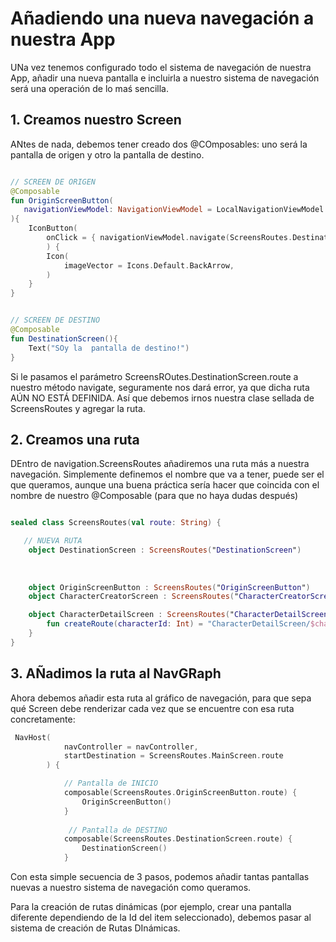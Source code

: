 # Añadiendo una nueva navegación a nuestra App

UNa vez tenemos configurado todo el sistema de navegación de nuestra App, añadir una nueva pantalla e incluirla a nuestro sistema de navegación será una operación de lo maś sencilla.


## 1. Creamos nuestro Screen

ANtes de nada, debemos tener creado dos @COmposables: uno será la pantalla de origen y otro la pantalla de destino.

```kotlin

// SCREEN DE ORIGEN
@Composable
fun OriginScreenButton(
   navigationViewModel: NavigationViewModel = LocalNavigationViewModel.current,
){
    IconButton(
        onClick = { navigationViewModel.navigate(ScreensRoutes.DestinationScreen.route }
        ) {
        Icon(
            imageVector = Icons.Default.BackArrow,
        )
    }
}


// SCREEN DE DESTINO
@Composable
fun DestinationScreen(){
    Text("SOy la  pantalla de destino!")
}
```

Si le pasamos el parámetro ScreensROutes.DestinationScreen.route a nuestro método navigate, seguramente nos dará error, ya que dicha ruta AÚN NO ESTÁ DEFINIDA. Así que debemos irnos nuestra clase sellada de ScreensRoutes y agregar la ruta.


## 2. Creamos una ruta

DEntro de navigation.ScreensRoutes añadiremos una ruta más a nuestra navegación. Simplemente definemos el nombre que va a tener, puede ser el que queramos, aunque una buena práctica sería hacer que coincida con el nombre de nuestro @Composable (para que no haya dudas después)


```kotlin

sealed class ScreensRoutes(val route: String) {

   // NUEVA RUTA
    object DestinationScreen : ScreensRoutes("DestinationScreen")
   
    
	
    object OriginScreenButton : ScreensRoutes("OriginScreenButton")
    object CharacterCreatorScreen : ScreensRoutes("CharacterCreatorScreen")

    object CharacterDetailScreen : ScreensRoutes("CharacterDetailScreen/{characterId}") {
        fun createRoute(characterId: Int) = "CharacterDetailScreen/$characterId"
    }
}

```

## 3. AÑadimos la ruta al NavGRaph

Ahora debemos añadir esta ruta al gráfico de navegación, para que sepa qué Screen debe renderizar cada vez que se encuentre con esa ruta concretamente:


```kotlin
 NavHost(
            navController = navController,
            startDestination = ScreensRoutes.MainScreen.route
        ) {

            // Pantalla de INICIO
            composable(ScreensRoutes.OriginScreenButton.route) {
                OriginScreenButton()
            }
            
             // Pantalla de DESTINO
            composable(ScreensRoutes.DestinationScreen.route) {
                DestinationScreen()
            }

```

Con esta simple secuencia de 3 pasos, podemos añadir tantas pantallas nuevas a nuestro sistema de navegación como queramos.

Para la creación de rutas dinámicas (por ejemplo, crear una pantalla diferente dependiendo de la Id del item seleccionado), debemos pasar al sistema de creación de Rutas DInámicas.

